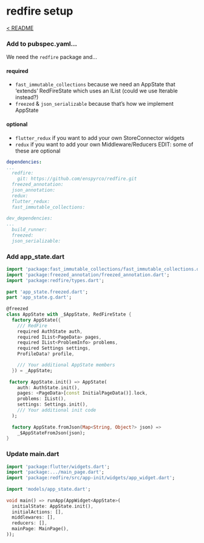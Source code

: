 # redfire setup 

[< README](../README.md)

### Add to pubspec.yaml...

We need the `redfire` package and... 

#### required 
- `fast_immutable_collections` because we need an AppState that ‘extends’ RedFireState which uses an IList (could we use Iterable instead?) 
- `freezed` & `json_serializable` because that’s how we implement AppState 

#### optional 

- `flutter_redux` if you want to add your own StoreConnector widgets 
- `redux` if you want to add your own Middleware/Reducers 
EDIT: some of these are optional 

```yml
dependencies:
...
  redfire:
    git: https://github.com/enspyrco/redfire.git
  freezed_annotation:
  json_annotation:
  redux:
  flutter_redux:
  fast_immutable_collections:
 
dev_dependencies:
... 
  build_runner:
  freezed:
  json_serializable:
```

### Add app_state.dart

```Dart
import 'package:fast_immutable_collections/fast_immutable_collections.dart';
import 'package:freezed_annotation/freezed_annotation.dart';
import 'package:redfire/types.dart';
 
part 'app_state.freezed.dart';
part 'app_state.g.dart';
 
@freezed
class AppState with _$AppState, RedFireState {
  factory AppState({
    /// RedFire
    required AuthState auth,
    required IList<PageData> pages,
    required IList<ProblemInfo> problems,
    required Settings settings,
    ProfileData? profile,

    /// Your additional AppState members
  }) = _AppState;
 
 factory AppState.init() => AppState(
    auth: AuthState.init(),
    pages: <PageData>[const InitialPageData()].lock,
    problems: IList(),
    settings: Settings.init(),
    /// Your additional init code
  );
 
  factory AppState.fromJson(Map<String, Object?> json) =>
    _$AppStateFromJson(json);
}
```

### Update main.dart 

```Dart
import 'package:flutter/widgets.dart';
import 'package:.../main_page.dart';
import 'package:redfire/src/app-init/widgets/app_widget.dart';
 
import 'models/app_state.dart';
 
void main() => runApp(AppWidget<AppState>(
  initialState: AppState.init(),
  initialActions: [],
  middlewares: [],
  reducers: [],
  mainPage: MainPage(),
));
```